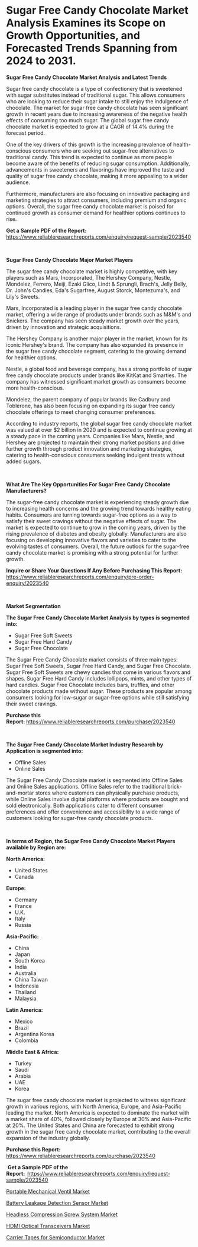 <p><h1>Sugar Free Candy Chocolate Market Analysis Examines its Scope on Growth Opportunities, and Forecasted Trends Spanning from 2024 to 2031.</h1></p><p><strong>Sugar Free Candy Chocolate Market Analysis and Latest Trends</strong></p>
<p><p>Sugar free candy chocolate is a type of confectionery that is sweetened with sugar substitutes instead of traditional sugar. This allows consumers who are looking to reduce their sugar intake to still enjoy the indulgence of chocolate. The market for sugar free candy chocolate has seen significant growth in recent years due to increasing awareness of the negative health effects of consuming too much sugar. The global sugar free candy chocolate market is expected to grow at a CAGR of 14.4% during the forecast period.</p><p>One of the key drivers of this growth is the increasing prevalence of health-conscious consumers who are seeking out sugar-free alternatives to traditional candy. This trend is expected to continue as more people become aware of the benefits of reducing sugar consumption. Additionally, advancements in sweeteners and flavorings have improved the taste and quality of sugar free candy chocolate, making it more appealing to a wider audience.</p><p>Furthermore, manufacturers are also focusing on innovative packaging and marketing strategies to attract consumers, including premium and organic options. Overall, the sugar free candy chocolate market is poised for continued growth as consumer demand for healthier options continues to rise.</p></p>
<p><strong>Get a Sample PDF of the Report:&nbsp;</strong> <a href="https://www.reliableresearchreports.com/enquiry/request-sample/2023540">https://www.reliableresearchreports.com/enquiry/request-sample/2023540</a></p>
<p>&nbsp;</p>
<p><strong>Sugar Free Candy Chocolate Major Market Players</strong></p>
<p><p>The sugar free candy chocolate market is highly competitive, with key players such as Mars, Incorporated, The Hershey Company, Nestle, Mondelez, Ferrero, Meiji, Ezaki Glico, Lindt & Sprungli, Brach's, Jelly Belly, Dr. John's Candies, Eda's Sugarfree, August Storck, Montezuma's, and Lily's Sweets.</p><p>Mars, Incorporated is a leading player in the sugar free candy chocolate market, offering a wide range of products under brands such as M&M's and Snickers. The company has seen steady market growth over the years, driven by innovation and strategic acquisitions.</p><p>The Hershey Company is another major player in the market, known for its iconic Hershey's brand. The company has also expanded its presence in the sugar free candy chocolate segment, catering to the growing demand for healthier options.</p><p>Nestle, a global food and beverage company, has a strong portfolio of sugar free candy chocolate products under brands like KitKat and Smarties. The company has witnessed significant market growth as consumers become more health-conscious.</p><p>Mondelez, the parent company of popular brands like Cadbury and Toblerone, has also been focusing on expanding its sugar free candy chocolate offerings to meet changing consumer preferences.</p><p>According to industry reports, the global sugar free candy chocolate market was valued at over $2 billion in 2020 and is expected to continue growing at a steady pace in the coming years. Companies like Mars, Nestle, and Hershey are projected to maintain their strong market positions and drive further growth through product innovation and marketing strategies, catering to health-conscious consumers seeking indulgent treats without added sugars.</p></p>
<p>&nbsp;</p>
<p><strong>What Are The Key Opportunities For Sugar Free Candy Chocolate Manufacturers?</strong></p>
<p><p>The sugar-free candy chocolate market is experiencing steady growth due to increasing health concerns and the growing trend towards healthy eating habits. Consumers are turning towards sugar-free options as a way to satisfy their sweet cravings without the negative effects of sugar. The market is expected to continue to grow in the coming years, driven by the rising prevalence of diabetes and obesity globally. Manufacturers are also focusing on developing innovative flavors and varieties to cater to the evolving tastes of consumers. Overall, the future outlook for the sugar-free candy chocolate market is promising with a strong potential for further growth.</p></p>
<p><strong>Inquire or Share Your Questions If Any Before Purchasing This Report:</strong> <a href="https://www.reliableresearchreports.com/enquiry/pre-order-enquiry/2023540">https://www.reliableresearchreports.com/enquiry/pre-order-enquiry/2023540</a></p>
<p>&nbsp;</p>
<p><strong>Market Segmentation</strong></p>
<p><strong>The Sugar Free Candy Chocolate Market Analysis by types is segmented into:</strong></p>
<p><ul><li>Sugar Free Soft Sweets</li><li>Sugar Free Hard Candy</li><li>Sugar Free Chocolate</li></ul></p>
<p><p>The Sugar Free Candy Chocolate market consists of three main types: Sugar Free Soft Sweets, Sugar Free Hard Candy, and Sugar Free Chocolate. Sugar Free Soft Sweets are chewy candies that come in various flavors and shapes. Sugar Free Hard Candy includes lollipops, mints, and other types of hard candies. Sugar Free Chocolate includes bars, truffles, and other chocolate products made without sugar. These products are popular among consumers looking for low-sugar or sugar-free options while still satisfying their sweet cravings.</p></p>
<p><strong>Purchase this Report:&nbsp;</strong><a href="https://www.reliableresearchreports.com/purchase/2023540">https://www.reliableresearchreports.com/purchase/2023540</a></p>
<p>&nbsp;</p>
<p><strong>The Sugar Free Candy Chocolate Market Industry Research by Application is segmented into:</strong></p>
<p><ul><li>Offline Sales</li><li>Online Sales</li></ul></p>
<p><p>The Sugar Free Candy Chocolate market is segmented into Offline Sales and Online Sales applications. Offline Sales refer to the traditional brick-and-mortar stores where customers can physically purchase products, while Online Sales involve digital platforms where products are bought and sold electronically. Both applications cater to different consumer preferences and offer convenience and accessibility to a wide range of customers looking for sugar-free candy chocolate products.</p></p>
<p>&nbsp;</p>
<p><strong>In terms of Region, the Sugar Free Candy Chocolate Market Players available by Region are:</strong></p>
<p>
    <p> <strong> North America: </strong>
        <ul>
            <li>United States</li>
            <li>Canada</li>
        </ul>
        </p> 
    <p> <strong> Europe: </strong>
        <ul>
            <li>Germany</li>
            <li>France</li>
            <li>U.K.</li>
            <li>Italy</li>
            <li>Russia</li>
        </ul>
        </p> 
    <p> <strong> Asia-Pacific: </strong>
        <ul>
            <li>China</li>
            <li>Japan</li>
            <li>South Korea</li>
            <li>India</li>
            <li>Australia</li>
            <li>China Taiwan</li>
            <li>Indonesia</li>
            <li>Thailand</li>
            <li>Malaysia</li>
        </ul>
        </p> 
    <p> <strong> Latin America: </strong>
        <ul>
            <li>Mexico</li>
            <li>Brazil</li>
            <li>Argentina Korea</li>
            <li>Colombia</li>
        </ul>
        </p> 
    <p> <strong> Middle East & Africa: </strong>
        <ul>
            <li>Turkey</li>
            <li>Saudi</li>
            <li>Arabia</li>
            <li>UAE</li>
            <li>Korea</li>
        </ul>
    </p>
    </p>
<p><p>The sugar free candy chocolate market is projected to witness significant growth in various regions, with North America, Europe, and Asia-Pacific leading the market. North America is expected to dominate the market with a market share of 40%, followed closely by Europe at 30% and Asia-Pacific at 20%. The United States and China are forecasted to exhibit strong growth in the sugar free candy chocolate market, contributing to the overall expansion of the industry globally.</p></p>
<p><strong>Purchase this Report: </strong><a href="https://www.reliableresearchreports.com/purchase/2023540">https://www.reliableresearchreports.com/purchase/2023540</a></p>
<p>&nbsp;<strong>Get a Sample PDF of the Report:&nbsp;&nbsp;</strong><a href="https://www.reliableresearchreports.com/enquiry/request-sample/2023540">https://www.reliableresearchreports.com/enquiry/request-sample/2023540</a></p>
<p><strong></strong></p>
<p><p><a href="https://sudsy-motorcycle-bbc.notion.site/Portable-Mechanical-Ventil-Market-Centers-on-Aspects-such-as-Market-Growth-Market-Share-Market-Opp-cc9c73cdf6d44472920fd8b60f03d79e">Portable Mechanical Ventil Market</a></p><p><a href="https://view.publitas.com/reportprime-1/global-battery-leakage-detection-sensor-market-size-and-market-trends-insights-and-projections-from-2024-to-2031/">Battery Leakage Detection Sensor Market</a></p><p><a href="https://military-diascia-e68.notion.site/Headless-Compression-Screw-System-Market-Provides-Detailed-Segmentation-of-this-Market-based-on-Type-4130f3b66913461297b4cd3290678dfa">Headless Compression Screw System Market</a></p><p><a href="https://meowing-canidae-761.notion.site/HDMI-Optical-Transceivers-Market-Size-and-Examines-its-Market-Scope-with-a-Primary-Focus-on-Growth-03248411c6ee4ec6be3fad264adddc58">HDMI Optical Transceivers Market</a></p><p><a href="https://view.publitas.com/reportprime-1/carrier-tapes-for-semiconductor-market-research-report-unlocks-analysis-on-the-market-financial-status-market-size-and-market-revenue-upto-2031/">Carrier Tapes for Semiconductor Market</a></p></p>